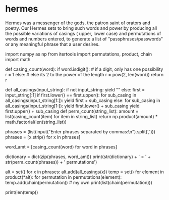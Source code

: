 # hermes
Hermes was a messenger of the gods, the patron saint of orators and poetry. Our Hermes sets to bring such words and power by producing all the possible variations of casings ( upper, lower case) and permutations of words and numbers entered, to generate a list of "passphrases/passwords" or any meaningful phrase that a user desires. 

import numpy as np
from itertools import permutations, product, chain
import math

def casing_count(word):
    if word.isdigit():      # if a digit, only has one possibility
        r = 1
    else:                   # else its 2 to the power of the length
        r = pow(2, len(word))
    return r
    
def all_casings(input_string):
    if not input_string:
        yield ""
    else:
        first = input_string[:1]
        if first.lower() == first.upper():
            for sub_casing in all_casings(input_string[1:]):
                yield first + sub_casing
        else:
            for sub_casing in all_casings(input_string[1:]):
                yield first.lower() + sub_casing
                yield first.upper() + sub_casing
def perm_count(string_list):
    amount = list(casing_count(item) for item in string_list)
    return np.product(amount) * math.factorial(len(string_list))
    
phrases = (list(input("Enter phrases separated by commas:\n").split(',')))
phrases = [x.strip() for x in phrases]

word_amt = [casing_count(word) for word in phrases]

dictionary = dict(zip(phrases, word_amt))
print(str(dictionary) + ' =  ' + str(perm_count(phrases)) + ' permutations')

alt = set()
for x in phrases:
    alt.add(all_casings(x))
temp = set()
for element in product(*alt):
    for permutation in permutations(element):
        temp.add(chain(permutation)) # my own
        print(list(chain(permutation)))

print(len(temp))
